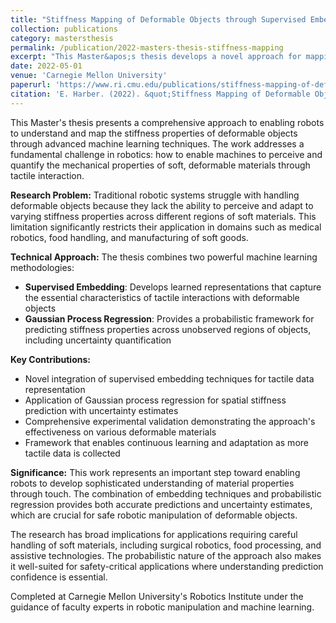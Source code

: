 ```yaml
---
title: "Stiffness Mapping of Deformable Objects through Supervised Embedding and Gaussian Process Regression"
collection: publications
category: mastersthesis
permalink: /publication/2022-masters-thesis-stiffness-mapping
excerpt: "This Master&apos;s thesis develops a novel approach for mapping the stiffness properties of deformable objects by combining supervised embedding techniques with Gaussian process regression, enabling robots to understand and predict the mechanical properties of soft materials through tactile interaction. <br/><img src='../images/embededgpr.png'>"
date: 2022-05-01
venue: 'Carnegie Mellon University'
paperurl: 'https://www.ri.cmu.edu/publications/stiffness-mapping-of-deformable-objects-through-supervised-embedding-and-gaussian-process-regression/'
citation: 'E. Harber. (2022). &quot;Stiffness Mapping of Deformable Objects through Supervised Embedding and Gaussian Process Regression.&quot; <i>Master&apos;s thesis, Carnegie Mellon University</i>, Pittsburgh, PA.'
---
```

This Master's thesis presents a comprehensive approach to enabling robots to understand and map the stiffness properties of deformable objects through advanced machine learning techniques. The work addresses a fundamental challenge in robotics: how to enable machines to perceive and quantify the mechanical properties of soft, deformable materials through tactile interaction.

**Research Problem:**
Traditional robotic systems struggle with handling deformable objects because they lack the ability to perceive and adapt to varying stiffness properties across different regions of soft materials. This limitation significantly restricts their application in domains such as medical robotics, food handling, and manufacturing of soft goods.

**Technical Approach:**
The thesis combines two powerful machine learning methodologies:
- **Supervised Embedding**: Develops learned representations that capture the essential characteristics of tactile interactions with deformable objects
- **Gaussian Process Regression**: Provides a probabilistic framework for predicting stiffness properties across unobserved regions of objects, including uncertainty quantification

**Key Contributions:**
- Novel integration of supervised embedding techniques for tactile data representation
- Application of Gaussian process regression for spatial stiffness prediction with uncertainty estimates
- Comprehensive experimental validation demonstrating the approach's effectiveness on various deformable materials
- Framework that enables continuous learning and adaptation as more tactile data is collected

**Significance:**
This work represents an important step toward enabling robots to develop sophisticated understanding of material properties through touch. The combination of embedding techniques and probabilistic regression provides both accurate predictions and uncertainty estimates, which are crucial for safe robotic manipulation of deformable objects.

The research has broad implications for applications requiring careful handling of soft materials, including surgical robotics, food processing, and assistive technologies. The probabilistic nature of the approach also makes it well-suited for safety-critical applications where understanding prediction confidence is essential.

Completed at Carnegie Mellon University's Robotics Institute under the guidance of faculty experts in robotic manipulation and machine learning.